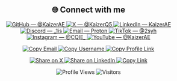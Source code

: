 <!-- Wave Header -->

<!-- Smart: Cyber/XRAY Buttons Block under Connect with me -->

<!-- XRAY/Cyber styles via shields.io parameters only (no CSS). Effects simulated with gradients, labelColor, and color transitions on hover natively handled by GitHub (link underline). -->

<h2 align="center">🌐 Connect with me</h2>
<p align="center">
  
  <!-- Glass/XRAY social badges: icon + short text -->
  <a href="https://github.com/KaizerAE" title="GitHub | @KaizerAE">
    <img alt="GitHub — @KaizerAE" src="https://img.shields.io/badge/GitHub-@KaizerAE-0D1117?style=for-the-badge&logo=github&logoColor=ffffff&labelColor=0D1117&color=1a1f29"/>
  </a>
  <a href="https://x.com/KaizerQ5" title="X | @KaizerQ5">
    <img alt="X — @KaizerQ5" src="https://img.shields.io/badge/X-@KaizerQ5-0D1117?style=for-the-badge&logo=x&logoColor=ffffff&labelColor=0D1117&color=111111"/>
  </a>
  <a href="https://www.linkedin.com/in/KaizerAE" title="LinkedIn | KaizerAE">
    <img alt="LinkedIn — KaizerAE" src="https://img.shields.io/badge/LinkedIn-KaizerAE-0D1117?style=for-the-badge&logo=linkedin&logoColor=0A66C2&labelColor=0D1117&color=0A66C2"/>
  </a>
  <a href="https://discord.com/users/_1is" title="Discord | _1is">
    <img alt="Discord — _1is" src="https://img.shields.io/badge/Discord-_1is-0D1117?style=for-the-badge&logo=discord&logoColor=5865F2&labelColor=0D1117&color=5865F2"/>
  </a>
  <a href="mailto:NachtAE@proton.me" title="Email | Proton">
    <img alt="Email — Proton" src="https://img.shields.io/badge/Email-Proton-0D1117?style=for-the-badge&logo=protonmail&logoColor=6D4AFF&labelColor=0D1117&color=6D4AFF"/>
  </a>
  <a href="https://www.tiktok.com/@2syh" title="TikTok | @2syh">
    <img alt="TikTok — @2syh" src="https://img.shields.io/badge/TikTok-@2syh-0D1117?style=for-the-badge&logo=tiktok&logoColor=ffffff&labelColor=0D1117&color=000000"/>
  </a>
  <a href="https://www.instagram.com/CQIE_" title="Instagram | @CQIE_">
    <img alt="Instagram — @CQIE_" src="https://img.shields.io/badge/Instagram-@CQIE__-0D1117?style=for-the-badge&logo=instagram&logoColor=E4405F&labelColor=0D1117&color=E4405F"/>
  </a>
  <a href="https://www.youtube.com/@KaizerAE" title="YouTube | @KaizerAE">
    <img alt="YouTube — @KaizerAE" src="https://img.shields.io/badge/YouTube-@KaizerAE-0D1117?style=for-the-badge&logo=youtube&logoColor=FF0000&labelColor=0D1117&color=FF0000"/>
  </a>
</p>

<!-- XRAY copy buttons row -->
<p align="center">
  <!-- Copy email (mailto helps copy/trigger) -->
  <a href="mailto:NachtAE@proton.me" title="Copy Email">
    <img alt="Copy Email" src="https://img.shields.io/badge/Copy%20Email-268AF6?style=for-the-badge&logo=minutemailer&logoColor=white&labelColor=0D1117&color=0d1b2a"/>
  </a>
  <!-- Username badge to copy (long-press/click select) -->
  <a href="https://github.com/KaizerAE" title="Copy GitHub Username">
    <img alt="Copy Username" src="https://img.shields.io/badge/@KaizerAE-XRAY-0D1117?style=for-the-badge&logo=github&logoColor=268AF6&labelColor=0D1117&color=14213d"/>
  </a>
  <!-- Copy profile link (opens then user can copy) -->
  <a href="https://github.com/KaizerAE" title="Copy Profile Link">
    <img alt="Copy Profile Link" src="https://img.shields.io/badge/Copy%20Link-github.com%2FKaizerAE-0D1117?style=for-the-badge&logo=link&logoColor=ffffff&labelColor=0D1117&color=1f2937"/>
  </a>
</p>

<!-- Neon/Glass share buttons -->
<p align="center">
  <a href="https://x.com/intent/tweet?text=Check%20out%20%40KaizerAE%27s%20GitHub%20profile!&url=https%3A%2F%2Fgithub.com%2FKaizerAE" title="Share on X">
    <img alt="Share on X" src="https://img.shields.io/badge/Share_on_X-000000?style=for-the-badge&logo=x&logoColor=white&labelColor=0D1117&color=000000"/>
  </a>
  <a href="https://www.linkedin.com/sharing/share-offsite/?url=https%3A%2F%2Fgithub.com%2FKaizerAE" title="Share on LinkedIn">
    <img alt="Share on LinkedIn" src="https://img.shields.io/badge/Share_on_LinkedIn-0A66C2?style=for-the-badge&logo=linkedin&logoColor=white&labelColor=0D1117&color=0A66C2"/>
  </a>
  <a href="https://github.com/KaizerAE" title="Copy Link">
    <img alt="Copy Link" src="https://img.shields.io/badge/Copy_Link-268AF6?style=for-the-badge&logo=link&logoColor=ffffff&labelColor=0D1117&color=0b3b8c"/>
  </a>
</p>

<!-- Visitor/Views with animated-like gradient (simulated via gradient param) -->
<p align="center">
  <img alt="Profile Views" src="https://komarev.com/ghpvc/?username=KaizerAE&label=Profile%20Views&color=268AF6&style=for-the-badge"/>
  <img alt="Visitors" src="https://visitor-badge.laobi.icu/badge?page_id=KaizerAE.profile&left_text=Visitors"/>
</p>

<!-- End Cyber/XRAY block -->
